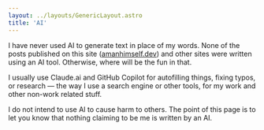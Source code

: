 ```yaml
---
layout: ../layouts/GenericLayout.astro
title: 'AI'
---
```


I have never used AI to generate text in place of my words. None of the posts published on this site ([amanhimself.dev](https://amanhimself.dev)) and other sites were written using an AI tool. Otherwise, where will be the fun in that.

I usually use Claude.ai and GitHub Copilot for autofilling things, fixing typos, or research &mdash; the way I use a search engine or other tools, for my work and other non-work related stuff.

I do not intend to use AI to cause harm to others. The point of this page is to let you know that nothing claiming to be me is written by an AI.
